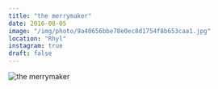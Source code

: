 ```yaml
---
title: "the merrymaker"
date: 2016-08-05
image: "/img/photo/9a40656bbe78e0ec8d1754f8b653caa1.jpg"
location: "Rhyl"
instagram: true
draft: false
---
```


![the merrymaker](/img/photo/9a40656bbe78e0ec8d1754f8b653caa1.jpg)
